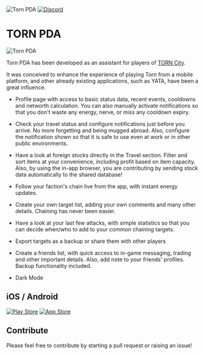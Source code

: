 ![Torn PDA](https://img.shields.io/github/v/tag/Manuito83/torn-pda.svg?color=green&label=Torn%20PDA&logo=github&style=for-the-badge)
[![Discord](https://img.shields.io/discord/715785867519721534?style=for-the-badge&color=%23447e9b&label=Discord&logo=discord&logoColor=FFF)](https://discord.gg/vyP23kJ)

# TORN PDA 

![Torn PDA](https://i.imgur.com/8hNh0q7.png?1) 

Torn PDA has been developed as an assistant for players of [TORN City](https://www.torn.com). 

It was conceived to enhance the experience of playing Torn from a mobile platform, and other already existing applications, such as YATA, have been a great influence.

* Profile page with access to basic status data, recent events, cooldowns and networth calculation. You can also manually activate notifications so that you don't waste any energy, nerve, or miss any cooldown expiry.

* Check your travel status and configure notifications just before you arrive. No more forgetting and being mugged abroad. Also, configure the notification shown so that it is safe to use even at work or in other public environments.

* Have a look at foreign stocks directly in the Travel section. Filter and sort items at your convenience, including profit based on item capacity. Also, by using the in-app browser, you are contributing by sending stock data automatically to the shared database!

* Follow your faction's chain live from the app, with instant energy updates.

* Create your own target list, adding your own comments and many other details. Chaining has never been easier.

* Have a look at your last few attacks, with simple statistics so that you can decide when/who to add to your common chaining targets.

* Export targets as a backup or share them with other players

* Create a friends list, with quick access to in-game messaging, trading and other important details. Also, add note to your friends' profiles. Backup functionality included.

* Dark Mode



## iOS / Android

[![Play Store](https://i.imgur.com/R12sw2i.png?2)](https://play.google.com/store/apps/details?id=com.manuito.tornpda "Play Store")
[![App Store](https://i.imgur.com/6k02rJZ.png?1)](https://apps.apple.com/us/app/torn-pda/id1510138514 "App Store")


## Contribute

Please feel free to contribute by starting a pull request or raising an issue!


